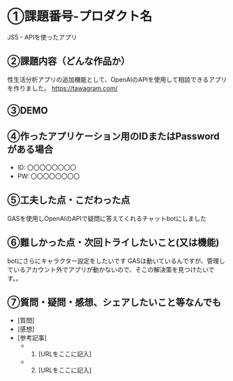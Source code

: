 # ①課題番号-プロダクト名

JS5 - APIを使ったアプリ

## ②課題内容（どんな作品か）

性生活分析アプリの追加機能として、OpenAIのAPIを使用して相談できるアプリを作りました。
https://tawagram.com/


## ③DEMO



## ④作ったアプリケーション用のIDまたはPasswordがある場合

- ID: 〇〇〇〇〇〇〇〇
- PW: 〇〇〇〇〇〇〇〇

## ⑤工夫した点・こだわった点

GASを使用しOpenAIのAPIで疑問に答えてくれるチャットbotにしました

## ⑥難しかった点・次回トライしたいこと(又は機能)

 botにさらにキャラクター設定をしたいです
 GASは動いているんですが、管理しているアカウント外でアプリが動かないので、そこの解決策を見つけたいです。。

## ⑦質問・疑問・感想、シェアしたいこと等なんでも

- [質問]
- [感想]
- [参考記事]
  - 1. [URLをここに記入]
  - 2. [URLをここに記入]